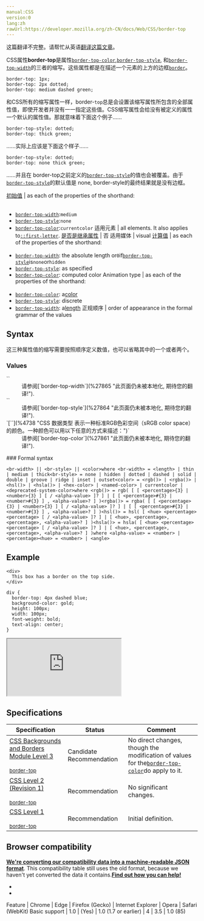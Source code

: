 ```yaml
---
manual:CSS
version:0
lang:zh
rawUrl:https://developer.mozilla.org/zh-CN/docs/Web/CSS/border-top
---
```




这篇翻译不完整。请帮忙从英语[翻译这篇文章](%29151 "")。






CSS属性**border-top**是属性[`border-top-color`](%27861 "此页面仍未被本地化, 期待您的翻译!"),[`border-top-style`](%27864 "此页面仍未被本地化, 期待您的翻译!"), 和[`border-top-width`](%27865 "此页面仍未被本地化, 期待您的翻译!")的三者的缩写。这些属性都是在描述一个元素的上方的边框[`border`](%146 "CSS的border属性是一个用于设置各种单独的边界属性的简写属性。border可以用于设置一个或多个以下属性的值： border-width, border-style, border-color。")。


```
border-top: 1px;
border-top: 2px dotted;
border-top: medium dashed green;
```


和CSS所有的缩写属性一样，border-`top`总是会设置该缩写属性所包含的全部属性值，即使开发者并没有一一指定这些值。CSS缩写属性会给没有被定义的属性一个默认的属性值。那就意味着下面这个例子......


```
border-top-style: dotted;
border-top: thick green;
```


......实际上应该是下面这个样子......


```
border-top-style: dotted;
border-top: none thick green;
```


......并且在 border-top之前定义的[`border-top-style`](%27864 "此页面仍未被本地化, 期待您的翻译!")的值也会被覆盖。由于[`border-top-style`](%27864 "此页面仍未被本地化, 期待您的翻译!")的默认值是 none, border-style的最终结果就是没有边框。



[初始值](%28302 "") | as each of the properties of the shorthand:<br></br>
* [`border-top-width`](%27865 "此页面仍未被本地化, 期待您的翻译!"):`medium`
* [`border-top-style`](%27864 "此页面仍未被本地化, 期待您的翻译!"):`none`
* [`border-top-color`](%27861 "此页面仍未被本地化, 期待您的翻译!"):`currentcolor` 
适用元素 | all elements. It also applies to[`::first-letter`](%27929 "CSS 伪元素 ::first-letter会选中某 block-level element（块级元素）第一行的第一个字母，并且文字所处的行之前没有其他内容（如图片和内联的表格） 。"). 
[是否是继承属性](%28299 "") | 否 
适用媒体 | visual 
[计算值](%28304 "") | as each of the properties of the shorthand:<br></br>
* [`border-top-width`](%27865 "此页面仍未被本地化, 期待您的翻译!"): the absolute length or`0`if[`border-top-style`](%27864 "此页面仍未被本地化, 期待您的翻译!")is`none`or`hidden`
* [`border-top-style`](%27864 "此页面仍未被本地化, 期待您的翻译!"): as specified
* [`border-top-color`](%27861 "此页面仍未被本地化, 期待您的翻译!"): computed color 
Animation type | as each of the properties of the shorthand:<br></br>
* [`border-top-color`](%27861 "此页面仍未被本地化, 期待您的翻译!"): a[color](%28651 "Values of the <color> CSS data type are interpolated on each of their red, green, blue components, each handled as a real, floating-point number. Note that interpolation of colors happens in the alpha-premultiplied sRGBA color space to prevent unexpected grey colors to appear.")
* [`border-top-style`](%27864 "此页面仍未被本地化, 期待您的翻译!"): discrete
* [`border-top-width`](%27865 "此页面仍未被本地化, 期待您的翻译!"): a[length](%28692 "Values of the <length> CSS data type are interpolated as real, floating-point numbers.") 
正规顺序 | order of appearance in the formal grammar of the values 



## Syntax<a name="Syntax"></a>


这三种属性值的缩写需要按照顺序定义数值，也可以省略其中的一个或者两个。


### Values<a name="Values"></a>
<dl><dt id=''>`<br-width>`</dt><dd>请参阅[`border-top-width`](%27865 "此页面仍未被本地化, 期待您的翻译!").</dd><dt id=''>`<br-style>`</dt><dd>请参阅[`border-top-style`](%27864 "此页面仍未被本地化, 期待您的翻译!").</dd><dt id=''>`[`<color>`](%4738 "CSS 数据类型 <color> 表示一种标准RGB色彩空间（sRGB color space）的颜色。一种颜色可以用以下任意的方式来描述：")`</dt><dd>请参阅[`border-top-color`](%27861 "此页面仍未被本地化, 期待您的翻译!").</dd></dl>
### Formal syntax<a name="Formal_syntax"></a>

```
<br-width> || <br-style> || <color>where <br-width> = <length> | thin | medium | thick<br-style> = none | hidden | dotted | dashed | solid | double | groove | ridge | inset | outset<color> = <rgb()> | <rgba()> | <hsl()> | <hsla()> | <hex-color> | <named-color> | currentcolor | <deprecated-system-color>where <rgb()> = rgb( [ [ <percentage>{3} | <number>{3} ] [ / <alpha-value> ]? ] | [ [ <percentage>#{3} | <number>#{3} ] , <alpha-value>? ] )<rgba()> = rgba( [ [ <percentage>{3} | <number>{3} ] [ / <alpha-value> ]? ] | [ [ <percentage>#{3} | <number>#{3} ] , <alpha-value>? ] )<hsl()> = hsl( [ <hue> <percentage> <percentage> [ / <alpha-value> ]? ] | [ <hue>, <percentage>, <percentage>, <alpha-value>? ] )<hsla()> = hsla( [ <hue> <percentage> <percentage> [ / <alpha-value> ]? ] | [ <hue>, <percentage>, <percentage>, <alpha-value>? ] )where <alpha-value> = <number> | <percentage><hue> = <number> | <angle>
```

## Example<a name="Example"></a>

```
<div>
  This box has a border on the top side.
</div>
```

```
div {
  border-top: 4px dashed blue;
  background-color: gold;
  height: 100px;
  width: 100px;
  font-weight: bold;
  text-align: center;
}
```


<iframe src='https://mdn.mozillademos.org/zh-CN/docs/Web/CSS/border-top$samples/Example?revision=1282627' width='null' height='null'></iframe>



## Specifications<a name="Specifications"></a>

Specification | Status | Comment 
 ---  |  ---  |  ---  | 
[CSS Backgrounds and Borders Module Level 3<br></br><small>border-top</small>](%29152 "") | Candidate Recommendation | No direct changes, though the modification of values for the[`border-top-color`](%27861 "此页面仍未被本地化, 期待您的翻译!")do apply to it. 
[CSS Level 2 (Revision 1)<br></br><small>border-top</small>](%29153 "") | Recommendation | No significant changes. 
[CSS Level 1<br></br><small>border-top</small>](%29154 "") | Recommendation | Initial definition. 


## Browser compatibility<a name="Browser_compatibility"></a>


**[We&#39;re converting our compatibility data into a machine-readable JSON format](%3344 "")**. This compatibility table still uses the old format, because we haven&#39;t yet converted the data it contains.**[Find out how you can help!](%3392 "")**


* 
* 

Feature | Chrome | Edge | Firefox (Gecko) | Internet Explorer | Opera | Safari (WebKit) 
Basic support | 1.0 | (Yes) | 1.0 (1.7 or earlier) | 4 | 3.5 | 1.0 (85) 







